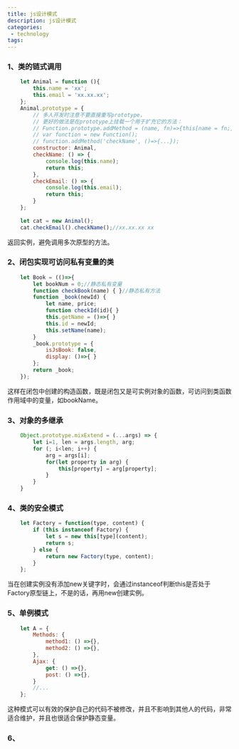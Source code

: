 ```yaml
---
title: js设计模式
description: js设计模式
categories:
 - technology
tags:
---
```


### 1、类的链式调用

```javascript
    let Animal = function (){
    	this.name = 'xx';
    	this.email = 'xx.xx.xx';
    };
    Animal.prototype = {
        // 多人开发时注意不要直接重写prototype，
        // 更好的做法是在prototype上挂载一个用于扩充它的方法：
        // Function.prototype.addMethod = (name, fn)=>{this[name = fn;];return this;};
        // var function = new Function();
        // function.addMethod('checkName', ()=>{...});
    	constructor: Animal,
    	checkName: () => {
    		console.log(this.name);
    		return this;
    	},
    	checkEmail: () => {
    		console.log(this.email);
    		return this;
    	}
    };
    
    let cat = new Animal();
    cat.checkEmail().checkName();//xx.xx.xx xx
```

返回实例，避免调用多次原型的方法。

### 2、闭包实现可访问私有变量的类

```javascript
    let Book = (()=>{
        let bookNum = 0;//静态私有变量
        function checkBook(name) { }//静态私有方法
        function _book(newId) {
            let name, price;
            function checkId(id){ }
            this.getName = ()=>{ }
            this.id = newId;
            this.setName(name);
        }
        _book.prototype = {
            isJsBook: false,
            display: ()=>{ }
        };
        return _book;
    });
```

这样在闭包中创建的构造函数，既是闭包又是可实例对象的函数，可访问到类函数作用域中的变量，如bookName。

### 3、对象的多继承

```javascript
    Object.prototype.mixExtend = (...args) => {
        let i=1, len = args.length, arg;
        for (; i<len; i++) {
            arg = args[i];
            for(let property in arg) {
                this[property] = arg[property];
            }
        }
    }
```

### 4、类的安全模式

```javascript
    let Factory = function(type, content) {
        if (this instanceof Factory) {
            let s = new this[type](content);
            return s;
        } else {
            return new Factory(type, content);
        }
    };
```

当在创建实例没有添加new关键字时，会通过instanceof判断this是否处于Factory原型链上，不是的话，再用new创建实例。

### 5、单例模式

```javascript
    let A = {
        Methods: {
            method1: () =>{},
            method2: () =>{},
        },
        Ajax: {
            get: () =>{},
            post: () =>{},
        }
        //...
    };
```

这种模式可以有效的保护自己的代码不被修改，并且不影响到其他人的代码，非常适合维护，并且也很适合保护静态变量。

### 6、


